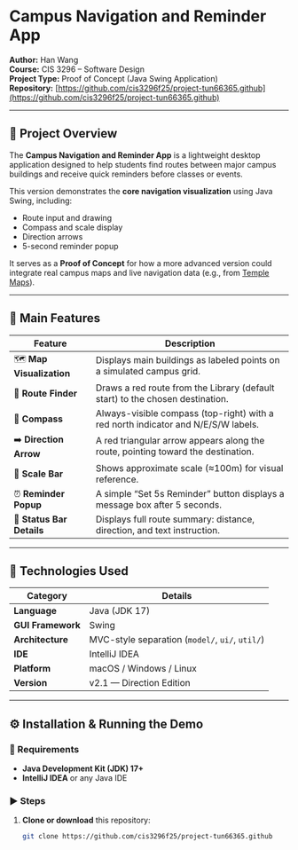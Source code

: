 # Campus Navigation and Reminder App
**Author:** Han Wang  
**Course:** CIS 3296 – Software Design  
**Project Type:** Proof of Concept (Java Swing Application)  
**Repository:** [https://github.com/cis3296f25/project-tun66365.github](https://github.com/cis3296f25/project-tun66365.github)

---

## 📘 Project Overview
The **Campus Navigation and Reminder App** is a lightweight desktop application designed to help students find routes between major campus buildings and receive quick reminders before classes or events.  

This version demonstrates the **core navigation visualization** using Java Swing, including:
- Route input and drawing  
- Compass and scale display  
- Direction arrows  
- 5-second reminder popup  

It serves as a **Proof of Concept** for how a more advanced version could integrate real campus maps and live navigation data (e.g., from [Temple Maps](https://www.temple.edu/maps-directions)).

---

## 🎯 Main Features
| Feature | Description |
|----------|-------------|
| 🗺️ **Map Visualization** | Displays main buildings as labeled points on a simulated campus grid. |
| 📍 **Route Finder** | Draws a red route from the Library (default start) to the chosen destination. |
| 🧭 **Compass** | Always-visible compass (top-right) with a red north indicator and N/E/S/W labels. |
| ➡️ **Direction Arrow** | A red triangular arrow appears along the route, pointing toward the destination. |
| 📏 **Scale Bar** | Shows approximate scale (≈100m) for visual reference. |
| ⏰ **Reminder Popup** | A simple “Set 5s Reminder” button displays a message box after 5 seconds. |
| 💬 **Status Bar Details** | Displays full route summary: distance, direction, and text instruction. |

---

## 🧩 Technologies Used
| Category | Details |
|-----------|----------|
| **Language** | Java (JDK 17) |
| **GUI Framework** | Swing |
| **Architecture** | MVC-style separation (`model/`, `ui/`, `util/`) |
| **IDE** | IntelliJ IDEA |
| **Platform** | macOS / Windows / Linux |
| **Version** | v2.1 — Direction Edition |

---

## ⚙️ Installation & Running the Demo

### 🔧 Requirements
- **Java Development Kit (JDK) 17+**
- **IntelliJ IDEA** or any Java IDE

### ▶️ Steps
1. **Clone or download** this repository:  
   ```bash
   git clone https://github.com/cis3296f25/project-tun66365.github
